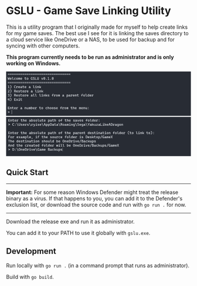 # GSLU - Game Save Linking Utility

This is a utility program that I originally made for myself to help create links for my game saves. The best use I see for it is linking the saves directory to a cloud service like OneDrive or a NAS, to be used for backup and for syncing with other computers.

**This program currently needs to be run as administrator and is only working on Windows.**

![Demo](assets/demo1.png)
![Demo](assets/demo2.png)

## Quick Start

---

**Important:** For some reason Windows Defender might treat the release binary as a virus. If that happens to you, you can add it to the Defender's exclusion list, or download the source code and run with `go run .` for now.

---

Download the release exe and run it as administrator.

You can add it to your PATH to use it globally with `gslu.exe`.

## Development

Run locally with `go run .` (in a command prompt that runs as administrator).

Build with `go build`.
